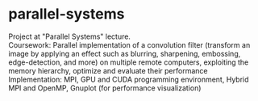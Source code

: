 # parallel-systems
Project at "Parallel Systems" lecture. <br />
Coursework: Parallel implementation of a convolution filter (transform an image by applying  an effect such as blurring, sharpening, embossing, edge-detection, and more) on multiple remote computers, exploiting the memory hierarchy, optimize and evaluate their performance <br/>
Implementation: MPI, GPU and CUDA programming environment, Hybrid MPI and OpenMP, Gnuplot (for performance visualization)
